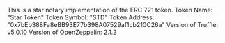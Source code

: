 This is a star notary implementation of the ERC 721 token.
Token Name: "Star Token"
Token Symbol: "STD"
Token Address: "0x7bEb388Fa8eBB93E77b398A07529af1cb210C26a"
Version of Truffle: v5.0.10
Version of OpenZeppelin: 2.1.2
